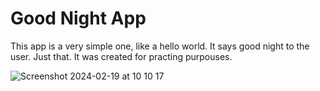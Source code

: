 # Good Night App

This app is a very simple one, like a hello world. It says good night to the user. Just that. It was created for practing purpouses.

![Screenshot 2024-02-19 at 10 10 17](https://github.com/tzanarde/Good-Night/assets/20328501/05d1a59a-4aeb-4006-8797-25a3ba58736d)
